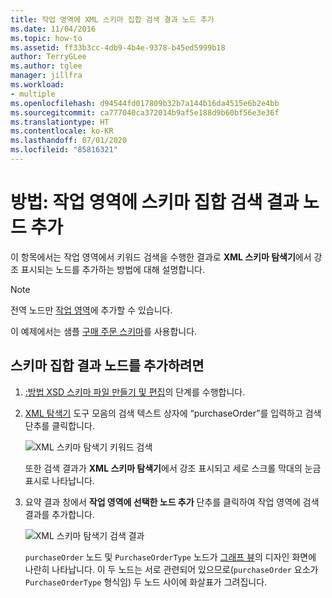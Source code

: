 ```yaml
---
title: 작업 영역에 XML 스키마 집합 검색 결과 노드 추가
ms.date: 11/04/2016
ms.topic: how-to
ms.assetid: ff33b3cc-4db9-4b4e-9378-b45ed5999b18
author: TerryGLee
ms.author: tglee
manager: jillfra
ms.workload:
- multiple
ms.openlocfilehash: d94544fd017809b32b7a144b16da4515e6b2e4bb
ms.sourcegitcommit: ca777040ca372014b9af5e188d9b60bf56e3e36f
ms.translationtype: HT
ms.contentlocale: ko-KR
ms.lasthandoff: 07/01/2020
ms.locfileid: "85816321"
---
```

# <a name="how-to-add-schema-set-search-result-nodes-to-the-workspace"></a>방법: 작업 영역에 스키마 집합 검색 결과 노드 추가

이 항목에서는 작업 영역에서 키워드 검색을 수행한 결과로 **XML 스키마 탐색기**에서 강조 표시되는 노드를 추가하는 방법에 대해 설명합니다.

> [!NOTE]
> 전역 노드만 [작업 영역](../xml-tools/xml-schema-designer-workspace.md)에 추가할 수 있습니다.

이 예제에서는 샘플 [구매 주문 스키마](../xml-tools/sample-xsd-file-purchase-order-schema.md)를 사용합니다.

## <a name="to-add-schema-set-result-nodes"></a>스키마 집합 결과 노드를 추가하려면

1. [:방법 XSD 스키마 파일 만들기 및 편집](../xml-tools/how-to-create-and-edit-an-xsd-schema-file.md)의 단계를 수행합니다.

2. [XML 탐색기](../xml-tools/xml-schema-explorer.md) 도구 모음의 검색 텍스트 상자에 “purchaseOrder”를 입력하고 검색 단추를 클릭합니다.

     ![XML 스키마 탐색기 키워드 검색](../xml-tools/media/schemaexplorersearch.gif)

     또한 검색 결과가 **XML 스키마 탐색기**에서 강조 표시되고 세로 스크롤 막대의 눈금 표시로 나타납니다.

3. 요약 결과 창에서 **작업 영역에 선택한 노드 추가** 단추를 클릭하여 작업 영역에 검색 결과를 추가합니다.

     ![XML 스키마 탐색기 검색 결과](../xml-tools/media/schemaexplorersearchresult.gif)

     `purchaseOrder` 노드 및 `PurchaseOrderType` 노드가 [그래프 뷰](../xml-tools/graph-view.md)의 디자인 화면에 나란히 나타납니다. 이 두 노드는 서로 관련되어 있으므로(`purchaseOrder` 요소가 `PurchaseOrderType` 형식임) 두 노드 사이에 화살표가 그려집니다.
